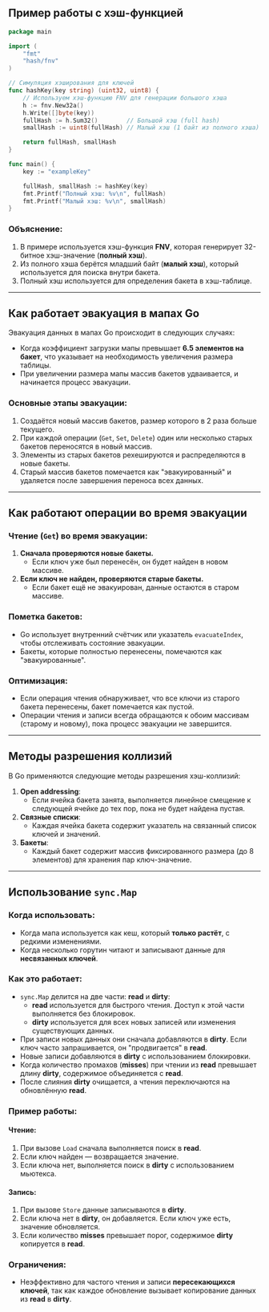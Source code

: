 ## Пример работы с хэш-функцией

```go
package main

import (
	"fmt"
	"hash/fnv"
)

// Симуляция хэширования для ключей
func hashKey(key string) (uint32, uint8) {
	// Используем хэш-функцию FNV для генерации большого хэша
	h := fnv.New32a()
	h.Write([]byte(key))
	fullHash := h.Sum32()        // Большой хэш (full hash)
	smallHash := uint8(fullHash) // Малый хэш (1 байт из полного хэша)

	return fullHash, smallHash
}

func main() {
	key := "exampleKey"

	fullHash, smallHash := hashKey(key)
	fmt.Printf("Полный хэш: %v\n", fullHash)
	fmt.Printf("Малый хэш: %v\n", smallHash)
}
```

### Объяснение:
1. В примере используется хэш-функция **FNV**, которая генерирует 32-битное хэш-значение (**полный хэш**).
2. Из полного хэша берётся младший байт (**малый хэш**), который используется для поиска внутри бакета.
3. Полный хэш используется для определения бакета в хэш-таблице.

---

## Как работает эвакуация в мапах Go

Эвакуация данных в мапах Go происходит в следующих случаях:
- Когда коэффициент загрузки мапы превышает **6.5 элементов на бакет**, что указывает на необходимость увеличения размера таблицы.
- При увеличении размера мапы массив бакетов удваивается, и начинается процесс эвакуации.

### Основные этапы эвакуации:
1. Создаётся новый массив бакетов, размер которого в 2 раза больше текущего.
2. При каждой операции (`Get`, `Set`, `Delete`) один или несколько старых бакетов переносятся в новый массив.
3. Элементы из старых бакетов рехешируются и распределяются в новые бакеты.
4. Старый массив бакетов помечается как "эвакуированный" и удаляется после завершения переноса всех данных.

---

## Как работают операции во время эвакуации

### Чтение (`Get`) во время эвакуации:
1. **Сначала проверяются новые бакеты.**
   - Если ключ уже был перенесён, он будет найден в новом массиве.
2. **Если ключ не найден, проверяются старые бакеты.**
   - Если бакет ещё не эвакуирован, данные остаются в старом массиве.

### Пометка бакетов:
- Go использует внутренний счётчик или указатель `evacuateIndex`, чтобы отслеживать состояние эвакуации.
- Бакеты, которые полностью перенесены, помечаются как "эвакуированные".

### Оптимизация:
- Если операция чтения обнаруживает, что все ключи из старого бакета перенесены, бакет помечается как пустой.
- Операции чтения и записи всегда обращаются к обоим массивам (старому и новому), пока процесс эвакуации не завершится.

---

## Методы разрешения коллизий

В Go применяются следующие методы разрешения хэш-коллизий:
1. **Open addressing**:
   - Если ячейка бакета занята, выполняется линейное смещение к следующей ячейке до тех пор, пока не будет найдена пустая.
2. **Связные списки**:
   - Каждая ячейка бакета содержит указатель на связанный список ключей и значений.
3. **Бакеты**:
   - Каждый бакет содержит массив фиксированного размера (до 8 элементов) для хранения пар ключ-значение.

---

## Использование `sync.Map`

### Когда использовать:
- Когда мапа используется как кеш, который **только растёт**, с редкими изменениями.
- Когда несколько горутин читают и записывают данные для **несвязанных ключей**.

### Как это работает:
- `sync.Map` делится на две части: **read** и **dirty**:
  - **read** используется для быстрого чтения. Доступ к этой части выполняется без блокировок.
  - **dirty** используется для всех новых записей или изменения существующих данных.
- При записи новых данных они сначала добавляются в **dirty**. Если ключ часто запрашивается, он "продвигается" в **read**.
- Новые записи добавляются в **dirty** с использованием блокировки.
- Когда количество промахов (**misses**) при чтении из **read** превышает длину **dirty**, содержимое объединяется с **read**.
- После слияния **dirty** очищается, а чтения переключаются на обновлённую **read**.

### Пример работы:

#### Чтение:
1. При вызове `Load` сначала выполняется поиск в **read**.
2. Если ключ найден — возвращается значение.
3. Если ключа нет, выполняется поиск в **dirty** с использованием мьютекса.

#### Запись:
1. При вызове `Store` данные записываются в **dirty**.
2. Если ключа нет в **dirty**, он добавляется. Если ключ уже есть, значение обновляется.
3. Если количество **misses** превышает порог, содержимое **dirty** копируется в **read**.

### Ограничения:
- Неэффективно для частого чтения и записи **пересекающихся ключей**, так как каждое обновление вызывает копирование данных из **read** в **dirty**.
